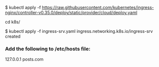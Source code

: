 $ kubectl apply -f https://raw.githubusercontent.com/kubernetes/ingress-nginx/controller-v0.35.0/deploy/static/provider/cloud/deploy.yaml

cd k8s/

$ kubectl apply -f ingress-srv.yaml
ingress.networking.k8s.io/ingress-srv created

### Add the following to /etc/hosts file:
127.0.0.1 posts.com